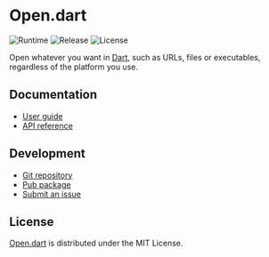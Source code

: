 # Open.dart
![Runtime](https://img.shields.io/badge/dart-%3E%3D2.6-brightgreen.svg) ![Release](https://img.shields.io/pub/v/open.svg) ![License](https://img.shields.io/badge/license-MIT-blue.svg)

Open whatever you want in [Dart](https://dart.dev), such as URLs, files or executables, regardless of the platform you use.

## Documentation
- [User guide](https://dev.belin.io/open.dart)
- [API reference](https://dev.belin.io/open.dart/api)

## Development
- [Git repository](https://github.com/cedx/open.dart)
- [Pub package](https://pub.dev/packages/open)
- [Submit an issue](https://github.com/cedx/open.dart/issues)

## License
[Open.dart](https://dev.belin.io/open.dart) is distributed under the MIT License.
